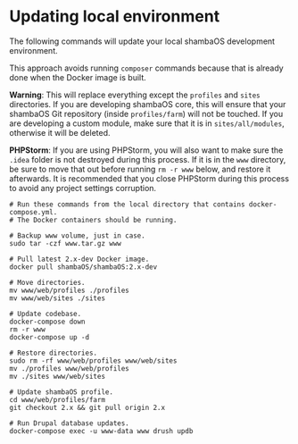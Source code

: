 # Updating local environment

The following commands will update your local shambaOS development environment.

This approach avoids running `composer` commands because that is already done
when the Docker image is built.

**Warning**: This will replace everything except the `profiles` and `sites`
directories. If you are developing shambaOS core, this will ensure that your
shambaOS Git repository (inside `profiles/farm`) will not be touched. If you
are developing a custom module, make sure that it is in `sites/all/modules`,
otherwise it will be deleted.

**PHPStorm**: If you are using PHPStorm, you will also want to make sure the
`.idea` folder is not destroyed during this process. If it is in the `www`
directory, be sure to move that out before running `rm -r www` below, and
restore it afterwards. It is recommended that you close PHPStorm during this
process to avoid any project settings corruption.

```
# Run these commands from the local directory that contains docker-compose.yml.
# The Docker containers should be running.

# Backup www volume, just in case.
sudo tar -czf www.tar.gz www

# Pull latest 2.x-dev Docker image.
docker pull shambaOS/shambaOS:2.x-dev

# Move directories.
mv www/web/profiles ./profiles
mv www/web/sites ./sites

# Update codebase.
docker-compose down
rm -r www
docker-compose up -d

# Restore directories.
sudo rm -rf www/web/profiles www/web/sites
mv ./profiles www/web/profiles
mv ./sites www/web/sites

# Update shambaOS profile.
cd www/web/profiles/farm
git checkout 2.x && git pull origin 2.x

# Run Drupal database updates.
docker-compose exec -u www-data www drush updb
```
